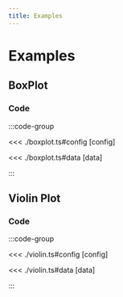 ```yaml
---
title: Examples
---
```


# Examples

<script setup>
import {config} from './boxplot';
import {config as violin} from './violin';
</script>

## BoxPlot

<BoxplotChart
  :options="config.options"
  :data="config.data"
/>

### Code

:::code-group

<<< ./boxplot.ts#config [config]

<<< ./boxplot.ts#data [data]

:::

##  Violin Plot

<ViolinChart
  :options="violin.options"
  :data="violin.data"
/>

### Code

:::code-group

<<< ./violin.ts#config [config]

<<< ./violin.ts#data [data]

:::
